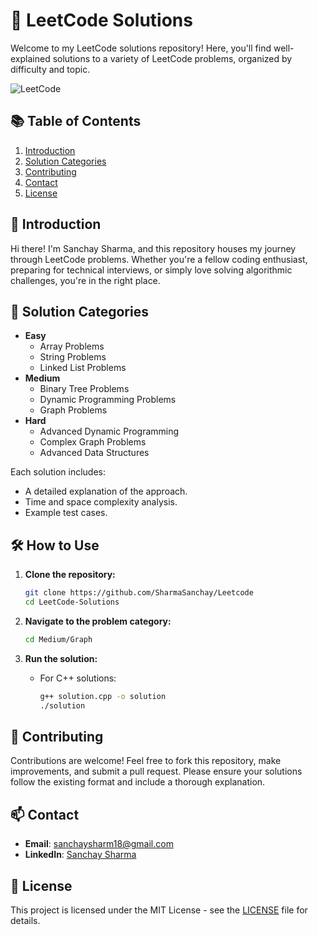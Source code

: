 # 🏅 LeetCode Solutions

Welcome to my LeetCode solutions repository! Here, you'll find well-explained solutions to a variety of LeetCode problems, organized by difficulty and topic.

![LeetCode](https://leetcode.com/static/images/LeetCode_Sharing.png)

## 📚 Table of Contents

1. [Introduction](#introduction)
2. [Solution Categories](#solution-categories)
3. [Contributing](#contributing)
4. [Contact](#contact)
5. [License](#license)

## 🌟 Introduction

Hi there! I'm Sanchay Sharma, and this repository houses my journey through LeetCode problems. Whether you're a fellow coding enthusiast, preparing for technical interviews, or simply love solving algorithmic challenges, you're in the right place.

## 📂 Solution Categories

- **Easy**
  - Array Problems
  - String Problems
  - Linked List Problems
- **Medium**
  - Binary Tree Problems
  - Dynamic Programming Problems
  - Graph Problems
- **Hard**
  - Advanced Dynamic Programming
  - Complex Graph Problems
  - Advanced Data Structures

Each solution includes:
- A detailed explanation of the approach.
- Time and space complexity analysis.
- Example test cases.

## 🛠️ How to Use

1. **Clone the repository:**
    ```bash
    git clone https://github.com/SharmaSanchay/Leetcode
    cd LeetCode-Solutions
    ```

2. **Navigate to the problem category:**
    ```bash
    cd Medium/Graph
    ```

3. **Run the solution:**
    - For C++ solutions:
        ```bash
        g++ solution.cpp -o solution
        ./solution
        ```

## 🤝 Contributing

Contributions are welcome! Feel free to fork this repository, make improvements, and submit a pull request. Please ensure your solutions follow the existing format and include a thorough explanation.

## 📫 Contact

- **Email**: sanchaysharm18@gmail.com
- **LinkedIn**: [Sanchay Sharma](www.linkedin.com/in/sanchay-sharma-699257231)
## 📝 License

This project is licensed under the MIT License - see the [LICENSE](LICENSE) file for details.

